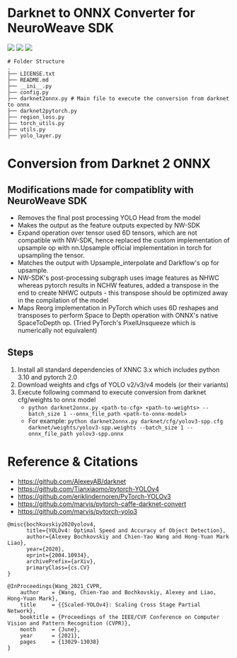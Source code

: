 # Darknet to ONNX Converter for NeuroWeave SDK

![](https://img.shields.io/static/v1?label=python&message=3.9|3.10&color=blue)
![](https://img.shields.io/static/v1?label=pytorch&message=2.0&color=<COLOR>)
[![](https://img.shields.io/static/v1?label=license&message=APACHE2&color=green)](./LICENSE.txt)

```
# Folder Structure
.
├── LICENSE.txt
├── README.md
├── __ini__.py
├── config.py
├── darknet2onnx.py # Main file to execute the conversion from darknet to onnx
├── darknet2pytorch.py
├── region_loss.py
├── torch_utils.py
├── utils.py
├── yolo_layer.py
```

# Conversion from Darknet 2 ONNX
## Modifications made for compatiblity with NeuroWeave SDK
- Removes the final post processing YOLO Head from the model
- Makes the output as the feature outputs expected by NW-SDK
- Expand operation over tensor used 6D tensors, which are not
  compatible with NW-SDK, hence replaced the custom implementation
  of upsample op with nn.Upsample official implementation in torch
  for upsampling the tensor.
- Matches the output with Upsample_interpolate and Darkflow's op
  for upsample.
- NW-SDK's post-processing subgraph uses image features as NHWC
  whereas pytorch results in NCHW features, added a transpose in
  the end to create NHWC outputs - this transpose should be optimized
  away in the compilation of the model
- Maps Reorg implementation in PyTorch which uses 6D reshapes and
  transposes to perform Space to Depth operation with ONNX's native
  SpaceToDepth op. (Tried PyTorch's PixelUnsqueeze which is numerically
  not equivalent)

## Steps
1. Install all standard dependencies of XNNC 3.x which includes python 3.10 and pytorch 2.0
2. Download weights and cfgs of YOLO v2/v3/v4 models (or their variants)
3. Execute following command to execute conversion from darknet cfg/weights to onnx model
    - `python darknet2onnx.py <path-to-cfg> <path-to-weights> --batch_size 1 --onnx_file_path <path-to-onnx-model>`
    - For example: `python darknet2onnx.py darknet/cfg/yolov3-spp.cfg darknet/weights/yolov3-spp.weights --batch_size 1 --onnx_file_path yolov3-spp.onnx`


# Reference & Citations
- https://github.com/AlexeyAB/darknet
- https://github.com/Tianxiaomo/pytorch-YOLOv4
- https://github.com/eriklindernoren/PyTorch-YOLOv3
- https://github.com/marvis/pytorch-caffe-darknet-convert
- https://github.com/marvis/pytorch-yolo3

```
@misc{bochkovskiy2020yolov4,
      title={YOLOv4: Optimal Speed and Accuracy of Object Detection}, 
      author={Alexey Bochkovskiy and Chien-Yao Wang and Hong-Yuan Mark Liao},
      year={2020},
      eprint={2004.10934},
      archivePrefix={arXiv},
      primaryClass={cs.CV}
}
```
```
@InProceedings{Wang_2021_CVPR,
    author    = {Wang, Chien-Yao and Bochkovskiy, Alexey and Liao, Hong-Yuan Mark},
    title     = {{Scaled-YOLOv4}: Scaling Cross Stage Partial Network},
    booktitle = {Proceedings of the IEEE/CVF Conference on Computer Vision and Pattern Recognition (CVPR)},
    month     = {June},
    year      = {2021},
    pages     = {13029-13038}
}
```

